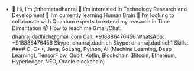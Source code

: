 - 👋 Hi, I’m @themetadhanraj
👀 I’m interested in Technology Research and Development
🌱 I’m currently learning Human Brain
💞️ I’m looking to collaborate with Quantum experts to extend my reasarch in Time Dimentation
📫 How to reach me
Gmail/Chat: dhanraj.dadhich@gmail.com
Call: +918886476456
WhatsApp: +918886476456
Skype: dhanraj.dadhich
Skype: dhanraj.dadhich1
Skills: #### C, C++, Java, GoLang, Python, AI (Machine Learning, Deep Learning), TensorFlow, Qubit, Kotlin, Blockchain (Bitcoin, Ethereum, Hyperledger, NEO, Oracle blockchain)
<!---
themetadhanraj/themetadhanraj is a ✨ special ✨ repository because its `README.md` (this file) appears on your GitHub profile.
You can click the Preview link to take a look at your changes.
--->
